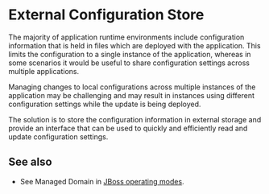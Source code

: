 # External Configuration Store

The majority of application runtime environments include configuration information that is held in files which are deployed with the application. This limits the configuration to a single instance of the application, whereas in some scenarios it would be useful to share configuration settings across multiple applications.

Managing changes to local configurations across multiple instances of the application may be challenging and may result in instances using different configuration settings while the update is being deployed.

The solution is to store the configuration information in external storage and provide an interface that can be used to quickly and efficiently read and update configuration settings.

## See also

* See Managed Domain in [JBoss operating modes](https://docs.jboss.org/author/display/AS71/Operating+modes).

